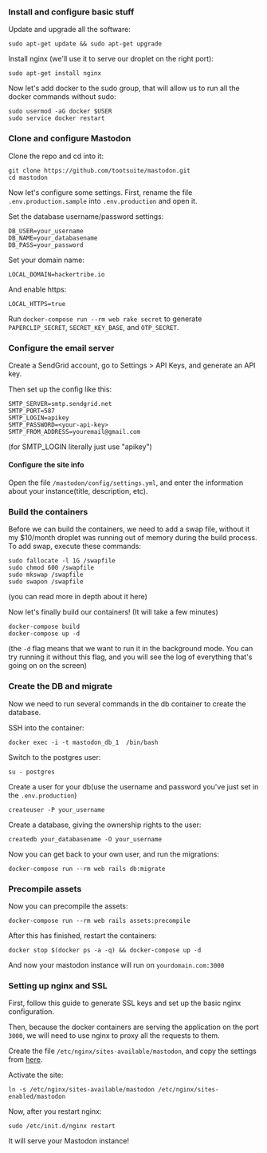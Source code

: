 
### Install and configure basic stuff

Update and upgrade all the software:

    sudo apt-get update && sudo apt-get upgrade

Install nginx (we'll use it to serve our droplet on the right port):

    sudo apt-get install nginx

Now let's add docker to the sudo group, that will allow us to run all the docker commands without sudo:

    sudo usermod -aG docker $USER
    sudo service docker restart

### Clone and configure Mastodon

Clone the repo and cd into it:

    git clone https://github.com/tootsuite/mastodon.git
    cd mastodon

Now let's configure some settings. First, rename the file `.env.production.sample` into `.env.production` and open it.

Set the database username/password settings:

    DB_USER=your_username
    DB_NAME=your_databasename
    DB_PASS=your_password

Set your domain name:

    LOCAL_DOMAIN=hackertribe.io

And enable https:

    LOCAL_HTTPS=true

Run `docker-compose run --rm web rake secret` to generate `PAPERCLIP_SECRET`, `SECRET_KEY_BASE`, and `OTP_SECRET`.

### Configure the email server

Create a SendGrid account, go to Settings > API Keys, and generate an API key.

Then set up the config like this:

    SMTP_SERVER=smtp.sendgrid.net
    SMTP_PORT=587
    SMTP_LOGIN=apikey
    SMTP_PASSWORD=<your-api-key>
    SMTP_FROM_ADDRESS=youremail@gmail.com
    
(for SMTP_LOGIN literally just use "apikey")

#### Configure the site info

Open the file `/mastodon/config/settings.yml`, and enter the information about your instance(title, description, etc).

### Build the containers

Before we can build the containers, we need to add a swap file, without it my $10/month droplet was running out of memory during the build process. To add swap, execute these commands:

    sudo fallocate -l 1G /swapfile
    sudo chmod 600 /swapfile
    sudo mkswap /swapfile
    sudo swapon /swapfile

(you can read more in depth about it here)

Now let's finally build our containers! (It will take a few minutes)

    docker-compose build
    docker-compose up -d

(the `-d` flag means that we want to run it in the background mode. You can try running it without this flag, and you will see the log of everything that's going on on the screen)

### Create the DB and migrate

Now we need to run several commands in the db container to create the database.

SSH into the container:

    docker exec -i -t mastodon_db_1  /bin/bash

Switch to the postgres user:

    su - postgres

Create a user for your db(use the username and password you've just set in the `.env.production`)

    createuser -P your_username
    
Create a database, giving the ownership rights to the user:

    createdb your_databasename -O your_username

Now you can get back to your own user, and run the migrations:

    docker-compose run --rm web rails db:migrate

### Precompile assets

Now you can precompile the assets:

    docker-compose run --rm web rails assets:precompile

After this has finished, restart the containers:

    docker stop $(docker ps -a -q) && docker-compose up -d

And now your mastodon instance will run on `yourdomain.com:3000`

### Setting up nginx and SSL

First, follow this guide to generate SSL keys and set up the basic nginx configuration.

Then, because the docker containers are serving the application on the port `3000`, we will need to use nginx to proxy all the requests to them.

Create the file `/etc/nginx/sites-available/mastodon`, and copy the settings from [here](https://github.com/yogthos/cheatsheets/blob/master/mastodon_nginx_config).

Activate the site:

    ln -s /etc/nginx/sites-available/mastodon /etc/nginx/sites-enabled/mastodon

Now, after you restart nginx:

    sudo /etc/init.d/nginx restart

It will serve your Mastodon instance!
